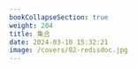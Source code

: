 ```yaml
---
bookCollapseSection: true
weight: 204
title: 集合
date: 2024-03-10 15:32:21
image: /covers/02-redisdoc.jpg
---
```

